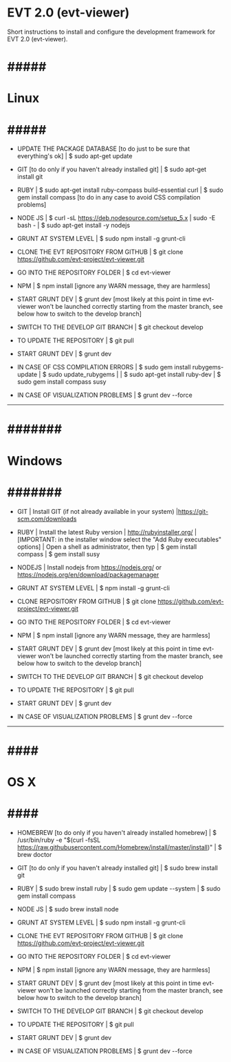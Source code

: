 EVT 2.0 (evt-viewer)
====================

Short instructions to install and configure the development framework for EVT 2.0 (evt-viewer).

# ##### #
# Linux #
# ##### #

* UPDATE THE PACKAGE DATABASE [to do just to be sure that everything's ok]
| $ sudo apt-get update

* GIT [to do only if you haven't already installed git]
| $ sudo apt-get install git

* RUBY
| $ sudo apt-get install ruby-compass build-essential curl
| $ sudo gem install compass [to do in any case to avoid CSS compilation problems]

* NODE JS
| $ curl -sL https://deb.nodesource.com/setup_5.x | sudo -E bash -
| $ sudo apt-get install -y nodejs

* GRUNT AT SYSTEM LEVEL
| $ sudo npm install -g grunt-cli 

* CLONE THE EVT REPOSITORY FROM GITHUB
| $ git clone https://github.com/evt-project/evt-viewer.git

* GO INTO THE REPOSITORY FOLDER
| $ cd evt-viewer

* NPM
| $ npm install [ignore any WARN message, they are harmless]

* START GRUNT DEV
| $ grunt dev [most likely at this point in time evt-viewer won't be launched correctly starting from the master branch, see below how to switch to the develop branch]

* SWITCH TO THE DEVELOP GIT BRANCH
| $ git checkout develop

* TO UPDATE THE REPOSITORY
| $ git pull

* START GRUNT DEV
| $ grunt dev



* IN CASE OF CSS COMPILATION ERRORS
| $ sudo gem install rubygems-update
| $ sudo update_rubygems
|
| $ sudo apt-get install ruby-dev
| $ sudo gem install compass susy

* IN CASE OF VISUALIZATION PROBLEMS
| $ grunt dev --force


* *********************** *

# ####### #
# Windows #
# ####### #

* GIT 
| Install GIT (if not already available in your system)
|https://git-scm.com/downloads

* RUBY
| Install the latest Ruby version
| http://rubyinstaller.org/
|[IMPORTANT: in the installer window select the "Add Ruby executables" options]
| Open a shell as administrator, then typ
| $ gem install compass
| $ gem install susy

* NODEJS
| Install nodejs from https://nodejs.org/ or https://nodejs.org/en/download/package­manager

* GRUNT AT SYSTEM LEVEL
| $ npm install -g grunt-cli

* CLONE REPOSITORY FROM GITHUB
| $ git clone https://github.com/evt-project/evt-viewer.git

* GO INTO THE REPOSITORY FOLDER
| $ cd evt-viewer

* NPM
| $ npm install [ignore any WARN message, they are harmless]

* START GRUNT DEV
| $ grunt dev [most likely at this point in time evt-viewer won't be launched correctly starting from the master branch, see below how to switch to the develop branch]

* SWITCH TO THE DEVELOP GIT BRANCH 
| $ git checkout develop

* TO UPDATE THE REPOSITORY
| $ git pull

* START GRUNT DEV
| $ grunt dev



* IN CASE OF VISUALIZATION PROBLEMS
| $ grunt dev --force

* *********************** *

# #### #
# OS X #
# #### #

* HOMEBREW [to do only if you haven't already installed homebrew]
| $ /usr/bin/ruby -e "$(curl -fsSL https://raw.githubusercontent.com/Homebrew/install/master/install)" 
| $ brew doctor

* GIT [to do only if you haven't already installed git]
| $ sudo brew install git

* RUBY
| $ sudo brew install ruby
| $ sudo gem update --system
| $ sudo gem install compass

* NODE JS
| $ sudo brew install node

* GRUNT AT SYSTEM LEVEL
| $ sudo npm install -g grunt-cli 

* CLONE THE EVT REPOSITORY FROM GITHUB
| $ git clone https://github.com/evt-project/evt-viewer.git

* GO INTO THE REPOSITORY FOLDER
| $ cd evt-viewer

* NPM
| $ npm install [ignore any WARN message, they are harmless]

* START GRUNT DEV
| $ grunt dev [most likely at this point in time evt-viewer won't be launched correctly starting from the master branch, see below how to switch to the develop branch]

* SWITCH TO THE DEVELOP GIT BRANCH 
| $ git checkout develop

* TO UPDATE THE REPOSITORY
| $ git pull

* START GRUNT DEV
| $ grunt dev



* IN CASE OF VISUALIZATION PROBLEMS
| $ grunt dev --force
